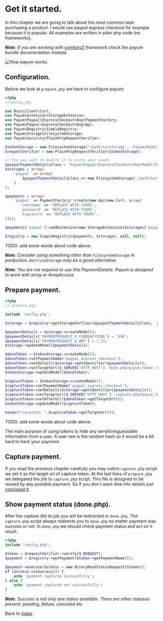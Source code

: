 # Get it started.
In this chapter we are going to talk about the most common task: purchasing a product.
I would use paypal express checkout for example because it is popular.
All examples are written in plain php code (no frameworks).

_**Note**: If you are working with [symfony2]() framework check the payum bundle documentation instead._

![How payum works](http://www.websequencediagrams.com/cgi-bin/cdraw?lz=cGFydGljaXBhbnQgcGF5cGFsLmNvbQoACwxVc2VyAAQNcHJlcGFyZS5waHAAHA1jYXB0dQAFE2RvbgAnBgpVc2VyLT4ANQs6AEUIIGEgcGF5bWVudAoAVAstLT4rAEsLOgBbCCB0b2tlbgoKAGcLLS0-AIE2CjogcmVxdWVzdCBhdXRoZW50aWNhdGlvbgoAgVkKLS0-AE0NZ2l2ZSBjb250cm9sIGJhY2sATg8tAIE-CDoAgUsFAHsHAIFTCC0-VXNlcjogc2hvdwCBQQggcmVzdWx0Cg&s=default)

## Configuration.

Before we look at `prepare.php` we have to configure payum:

```php
<?php
//config.php

use Buzz\Client\Curl;
use Payum\Extension\StorageExtension;
use Payum\Paypal\ExpressCheckout\Nvp\PaymentFactory;
use Payum\Paypal\ExpressCheckout\Nvp\Api;
use Payum\Registry\SimpleRegistry;
use Payum\Storage\FilesystemStorage;
use Payum\Security\PlainHttpRequestVerifier;

$tokenStorage = new FilesystemStorage('/path/to/storage', 'Payum/Model/Token', 'hash');
$requestVerifier = new PlainHttpRequestVerifier($tokenStorage);

// You way want to modify it to suite your needs
$paypalPaymentDetailsClass = 'Payum\Paypal\ExpressCheckout\Nvp\Model\PaymentDetails';
$storages = array(
    'paypal' => array(
        $paypalPaymentDetailsClass => new FilesystemStorage('/path/to/storage', $paypalPaymentDetailsClass, 'id')
    )
);

$payments = array(
    'paypal' => PaymentFactory::create(new Api(new Curl, array(
       'username' => 'REPLACE WITH YOURS',
       'password' => 'REPLACE WITH YOURS',
       'signature' => 'REPLACE WITH YOURS',
))));

$payments['paypal']->addExtension(new StorageExtension($storages['paypal'][$paypalPaymentDetailsClass]));

$registry = new SimpleRegistry($payments, $storages, null, null);
```

TODO: add some words about code above.

_**Note**: Consider using something other than `FilesystemStorage` in production. `DoctrineStorage` may be a good alternative._

_**Note**: You are not required to use this PaymentDetails. Payum is designed to work with array or ArrayAccess._

## Prepare payment.

```php
<?php
// prepare.php

include 'config.php';

$storage = $registry->getStorageForClass($paypalPaymentDetailsClass, 'paypal_express_checkout');

$paymentDetails = $storage->createModel();
$paymentDetails['PAYMENTREQUEST_0_CURRENCYCODE'] = 'EUR';
$paymentDetails['PAYMENTREQUEST_0_AMT'] = 1.23;
$storage->updateModel($paymentDetails);

$doneToken = $tokenStorage->createModel();
$doneToken->setPaymentName('paypal_express_checkout');
$doneToken->setDetails($storage->getIdentifier($paymentDetails));
$doneToken->setTargetUrl($_SERVER['HTTP_HOST'].'done.php?payum_token'.$doneToken->getHash());
$tokenStorage->updateModel($doneToken);

$captureToken = $tokenStorage->createModel();
$captureToken->setPaymentName('paypal_express_checkout');
$captureToken->setDetails($storage->getIdentifier($paymentDetails));
$captureToken->setTargetUrl($_SERVER['HTTP_HOST'].'capture.php?payum_token'.$captureToken->getHash());
$captureToken->setAfterUrl($doneToken->getTargetUrl());
$tokenStorage->updateModel($captureToken);

header("Location: ".$captureToken->getTargetUrl());
```

TODO: add some words about code above.

The main purpose of using tokens to hide any sensitive\guessable information from a user.
A user see is the random hash so it would be a bit hard to hack your payment.

## Capture payment.

If you read the previous chapter carefully you may notice `capture.php` script we set it as the target url of capture token.
At the last lines of `prepare.php` we delegated the job to `capture.php` script.
This file is designed to be reused by any possible payment.
So if you don`t want dive into details just [copy\past it](capture-action.md).

## Show payment status (done.php).

After the capture did its job you will be redirected to `done.php`.
The `capture.php` script always redirects you to `done.php` no matter payment was success or not.
In `done.php` we should check payment status and act on it result.

```php
<?php
include 'config.php';

$token = $requestVerifier->verify($_REQUEST);
$payment = $registry->getPayment($token->getPaymentName());

$payment->execute($status = new BinaryMaskStatusRequest($token));
if ($status->isSuccess()) {
    echo 'payment captured successfully';
} else {
    echo 'payment captured not successfully';
}
```

_**Note**: Success is not only one status available. There are other statuses present: pending, failure, canceled etc._

Back to [index](index.md).